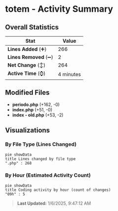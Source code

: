 # totem - Activity Summary 

## Overall Statistics

| Stat                   | Value                                                             |
| ---------------------- | ----------------------------------------------------------------- |
| **Lines Added** (➕)   | 266                                          |
| **Lines Removed** (➖) | 2                                        |
| **Net Change** (↕)    | 264                |
| **Active Time** (⌚)   | 4 minutes |


## Modified Files
- **periodo.php** (+162, -0)
- **index.php** (+51, -0)
- **index - old.php** (+53, -2)

## Visualizations

### By File Type (Lines Changed)

```mermaid
pie showData
title Lines changed by file type
".php" : 268
```

### By Hour (Estimated Activity Count)

```mermaid
pie showData
title Coding activity by hour (count of changes)
"09h" : 5
```


> **Last Updated:** 1/6/2025, 9:47:12 AM